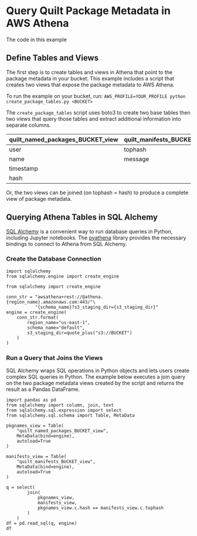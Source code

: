 # Query Quilt Package Metadata in AWS Athena

The code in this example 

## Define Tables and Views

The first step is to create tables and views in Athena that point to the package metadata in your bucket. This example includes a script that creates two views that expose the package metadata to AWS Athena.

To run the example on your bucket, run:
`AWS_PROFILE=YOUR_PROFILE python create_package_tables.py <BUCKET>`

The `create_package_tables` script uses boto3 to create two base tables then two views that query those tables and extract additional information into separate columns.

| quilt_named_packages_BUCKET_view | quilt_manifests_BUCKET_view |
| - | - |
| user | tophash |
| name | message |
| timestamp | |
| hash | |

Or, the two views can be joined (on tophash = hash) to produce a complete view of package metadata.

## Querying Athena Tables in SQL Alchemy

[SQL Alchemy](https://sqlalchemy.org/) is a convenient way to run database queries in Python, including Jupyter notebooks. The [pyathena](https://pypi.org/project/pyathena/) library provides the necessary bindings to connect to Athena from SQL Alchemy.

### Create the Database Connection

```
import sqlalchemy
from sqlalchemy.engine import create_engine

from sqlalchemy import create_engine

conn_str = "awsathena+rest://@athena.{region_name}.amazonaws.com:443/"\
           "{schema_name}?s3_staging_dir={s3_staging_dir}"
engine = create_engine(
    conn_str.format(
        region_name="us-east-1",
        schema_name="default",
        s3_staging_dir=quote_plus("s3://BUCKET")
    )
)
```

### Run a Query that Joins the Views

SQL Alchemy wraps SQL operations in Python objects and lets users create complex SQL queries in Python. The example below executes a join query on the two package metadata views created by the script and returns the result as a Pandas DataFrame.

```
import pandas as pd
from sqlalchemy import column, join, text
from sqlalchemy.sql.expression import select
from sqlalchemy.sql.schema import Table, MetaData

pkgnames_view = Table(
    "quilt_named_packages_BUCKET_view",
    MetaData(bind=engine),
    autoload=True
)

manifests_view = Table(
    "quilt_manifests_BUCKET_view",
    MetaData(bind=engine),
    autoload=True
)

q = select(
        join(
            pkgnames_view,
            manifests_view,
            pkgnames_view.c.hash == manifests_view.c.tophash
        )
    )
df = pd.read_sql(q, engine)
df

```



